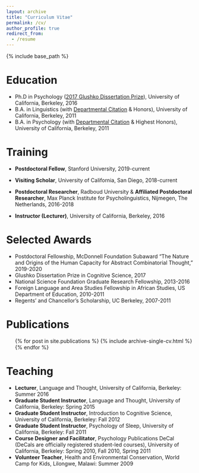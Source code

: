 ```yaml
---
layout: archive
title: "Curriculum Vitae"
permalink: /cv/
author_profile: true
redirect_from:
  - /resume
---
```


{% include base_path %}

Education
======
* Ph.D in Psychology ([2017 Glushko Dissertation Prize](https://cognitivesciencesociety.org/glushko-dissertation-prize)), University of California, Berkeley, 2016
* B.A. in Linguistics (with [Departmental Citation](https://financialaid.berkeley.edu/prizes-and-honors-departmental-citations) & Honors), University of California, Berkeley, 2011
* B.A. in Psychology (with [Departmental Citation](https://financialaid.berkeley.edu/prizes-and-honors-departmental-citations) & Highest Honors), University of California, Berkeley, 2011

Training
======
* <b>Postdoctoral Fellow</b>, Stanford University, 2019-current

* <b>Visiting Scholar</b>, University of California, San Diego, 2018-current

* <b>Postdoctoral Researcher</b>, Radboud University & <b>Affiliated Postdoctoral Researcher</b>, Max Planck Institute for Psycholinguistics, Nijmegen, The Netherlands, 2016-2018

* <b>Instructor (Lecturer)</b>, University of California, Berkeley, 2016
  
Selected Awards
======
* Postdoctoral Fellowship, McDonnell Foundation Subaward “The Nature and Origins of the Human Capacity for Abstract Combinatorial Thought,” 2019-2020
* Glushko Dissertation Prize in Cognitive Science, 2017
* National Science Foundation Graduate Research Fellowship, 2013-2016
* Foreign Language and Area Studies Fellowship in African Studies, US Department of Education, 2010-2011
* Regents’ and Chancellor’s Scholarship, UC Berkeley, 2007-2011

Publications
======
  <ul>{% for post in site.publications %}
    {% include archive-single-cv.html %}
  {% endfor %}</ul>
  
Teaching
======
* <b>Lecturer</b>, Language and Thought, University of California, Berkeley: Summer 2016
* <b>Graduate Student Instructor</b>, Language and Thought, University of California, Berkeley: Spring 2015
* <b>Graduate Student Instructor</b>, Introduction to Cognitive Science, University of California, Berkeley: Fall 2012
* <b>Graduate Student Instructor</b>, Psychology of Sleep, University of California, Berkeley: Fall 2011
* <b>Course Designer and Facilitator</b>, Psychology Publications DeCal (DeCals are officially registered student-led courses), University of California, Berkeley: Spring 2010, Fall 2010, Spring 2011
* <b>Volunteer Teacher</b>, Health and Environmental Conservation, World Camp for Kids, Lilongwe, Malawi: Summer 2009

